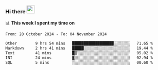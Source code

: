 ### Hi there <a href="https://www.gautamkrishnar.com/"><img src="https://media.giphy.com/media/hvRJCLFzcasrR4ia7z/giphy.gif" width="25px"></a>

📊 **This week I spent my time on**

<!--START_SECTION:waka-->

```txt
From: 28 October 2024 - To: 04 November 2024

Other        9 hrs 54 mins   ██████████████████░░░░░░░   71.65 %
Markdown     2 hrs 41 mins   █████░░░░░░░░░░░░░░░░░░░░   19.44 %
Text         41 mins         █▒░░░░░░░░░░░░░░░░░░░░░░░   05.02 %
INI          24 mins         ▓░░░░░░░░░░░░░░░░░░░░░░░░   02.94 %
SQL          5 mins          ░░░░░░░░░░░░░░░░░░░░░░░░░   00.60 %
```

<!--END_SECTION:waka-->
